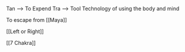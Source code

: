 Tan  --> To Expend
Tra   --> Tool
Technology of using the body and mind


To escape from [[Maya]]

[[Left or Right]]

[[7 Chakra]]

